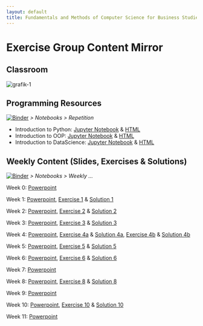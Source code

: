 ```yaml
---
layout: default
title: Fundamentals and Methods of Computer Science for Business Studies - Exercises, Group 2
---
```


# Exercise Group Content Mirror

## Classroom

![grafik-1](https://github.com/DomBBB/dombbb.github.io/assets/48671300/fb2b78d1-226f-4b53-b22b-f016ae54cd0f)


## Programming Resources

[![Binder](https://mybinder.org/badge_logo.svg)](https://mybinder.org/v2/gh/DomBBB/dombbb.github.io/HEAD) _> Notebooks > Repetition_

- Introduction to Python: [Jupyter Notebook](https://github.com/DomBBB/dombbb.github.io/blob/main/Notebooks/Repetition/GMI%202023%20-%20Introduction%20to%20Python.ipynb) & [HTML](https://github.com/DomBBB/dombbb.github.io/blob/main/Notebooks/Repetition/GMI%202023%20-%20Introduction%20to%20Python.htm)
- Introduction to OOP: [Jupyter Notebook](https://github.com/DomBBB/dombbb.github.io/blob/main/Notebooks/Repetition/GMI%202023%20-%20oop.ipynb) & [HTML](https://github.com/DomBBB/dombbb.github.io/blob/main/Notebooks/Repetition/GMI%202023%20-%20oop.html)
- Introduction to DataScience: [Jupyter Notebook](https://github.com/DomBBB/dombbb.github.io/blob/main/Notebooks/Repetition/GMI%202023%20-%20Data%20Science.ipynb) & [HTML](https://github.com/DomBBB/dombbb.github.io/blob/main/Notebooks/Repetition/GMI%202023%20-%20Data%20Science.html)

## Weekly Content (Slides, Exercises & Solutions)

[![Binder](https://mybinder.org/badge_logo.svg)](https://mybinder.org/v2/gh/DomBBB/dombbb.github.io/HEAD) _> Notebooks > Weekly ..._

Week 0: [Powerpoint](https://view.officeapps.live.com/op/view.aspx?src=https://dombbb.github.io/Presentation/Presentation_W0.pptx)

Week 1: [Powerpoint](https://view.officeapps.live.com/op/view.aspx?src=https://dombbb.github.io/Presentation/Presentation_W1.pptx), [Exercise 1](https://github.com/DomBBB/dombbb.github.io/blob/main/Notebooks/Weekly%20Exercises/Week1.ipynb) & [Solution 1](https://github.com/DomBBB/dombbb.github.io/blob/main/Notebooks/Weekly%20Solutions/Week1_Solution.ipynb)

Week 2: [Powerpoint](https://view.officeapps.live.com/op/view.aspx?src=https://dombbb.github.io/Presentation/Presentation_W2.pptx), [Exercise 2](https://github.com/DomBBB/dombbb.github.io/blob/main/Notebooks/Weekly%20Exercises/Week2.ipynb) & [Solution 2](https://github.com/DomBBB/dombbb.github.io/blob/main/Notebooks/Weekly%20Solutions/Week2_Solution.ipynb)

Week 3: [Powerpoint](https://view.officeapps.live.com/op/view.aspx?src=https://dombbb.github.io/Presentation/Presentation_W3.pptx), [Exercise 3](https://github.com/DomBBB/dombbb.github.io/blob/main/Notebooks/Weekly%20Exercises/Week3.ipynb) & [Solution 3](https://github.com/DomBBB/dombbb.github.io/blob/main/Notebooks/Weekly%20Solutions/Week3_Solution.ipynb)

Week 4: [Powerpoint](https://view.officeapps.live.com/op/view.aspx?src=https://dombbb.github.io/Presentation/Presentation_W4.pptx), [Exercise 4a](https://github.com/DomBBB/dombbb.github.io/blob/main/Notebooks/Weekly%20Exercises/Week4a.ipynb) & [Solution 4a](https://github.com/DomBBB/dombbb.github.io/blob/main/Notebooks/Weekly%20Solutions/Week4a_Solution.ipynb), [Exercise 4b](https://github.com/DomBBB/dombbb.github.io/blob/main/Notebooks/Weekly%20Exercises/Week4b.ipynb) & [Solution 4b](https://github.com/DomBBB/dombbb.github.io/blob/main/Notebooks/Weekly%20Solutions/Week4b_Solution.ipynb)

Week 5: [Powerpoint](https://view.officeapps.live.com/op/view.aspx?src=https://dombbb.github.io/Presentation/Presentation_W5.pptx), [Exercise 5](https://github.com/DomBBB/dombbb.github.io/blob/main/Notebooks/Weekly%20Exercises/Week5.ipynb) & [Solution 5](https://github.com/DomBBB/dombbb.github.io/blob/main/Notebooks/Weekly%20Solutions/Week5_Solution.ipynb)

Week 6: [Powerpoint](https://view.officeapps.live.com/op/view.aspx?src=https://dombbb.github.io/Presentation/Presentation_W6.pptx), [Exercise 6](https://github.com/DomBBB/dombbb.github.io/blob/main/Notebooks/Weekly%20Exercises/Week6.ipynb) & [Solution 6](https://github.com/DomBBB/dombbb.github.io/blob/main/Notebooks/Weekly%20Solutions/Week6_Solution.ipynb)

Week 7: [Powerpoint](https://view.officeapps.live.com/op/view.aspx?src=https://dombbb.github.io/Presentation/Presentation_W7.pptx)

Week 8: [Powerpoint](https://view.officeapps.live.com/op/view.aspx?src=https://dombbb.github.io/Presentation/Presentation_W8.pptx), [Exercise 8](https://github.com/DomBBB/dombbb.github.io/blob/main/Notebooks/Weekly%20Exercises/Week8.ipynb) & [Solution 8](https://github.com/DomBBB/dombbb.github.io/blob/main/Notebooks/Weekly%20Solutions/Week8_Solution.ipynb)

Week 9: [Powerpoint](https://view.officeapps.live.com/op/view.aspx?src=https://dombbb.github.io/Presentation/Presentation_W9.pptx)

Week 10: [Powerpoint](https://view.officeapps.live.com/op/view.aspx?src=https://dombbb.github.io/Presentation/Presentation_W10.pptx), [Exercise 10](https://github.com/DomBBB/dombbb.github.io/blob/main/Notebooks/Weekly%20Exercises/Week10.ipynb) & [Solution 10](https://github.com/DomBBB/dombbb.github.io/blob/main/Notebooks/Weekly%20Solutions/Week10_Solution.ipynb)

Week 11: [Powerpoint](https://view.officeapps.live.com/op/view.aspx?src=https://dombbb.github.io/Presentation/Presentation_W11.pptx)
